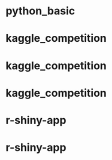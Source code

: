 # python_basic
# kaggle_competition
# kaggle_competition
# kaggle_competition
# r-shiny-app
# r-shiny-app
